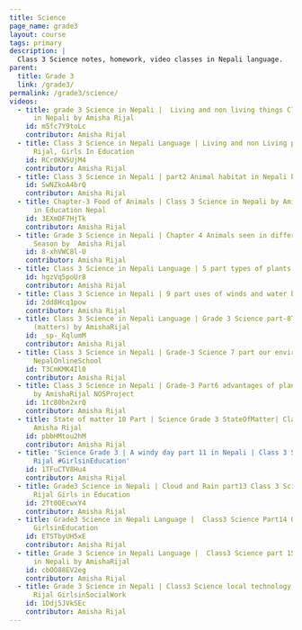 ```yaml
---
title: Science
page_name: grade3
layout: course
tags: primary
description: |
  Class 3 Science notes, homework, video classes in Nepali language.
parent:
  title: Grade 3
  link: /grade3/
permalink: /grade3/science/
videos:
  - title: grade 3 Science in Nepali |  Living and non living things Class 3 Science
      in Nepali by Amisha Rijal
    id: m5fc7Y9toLc
    contributor: Amisha Rijal
  - title: Class 3 Science in Nepali Language | Living and non Living part2 by Amisha
      Rijal, Girls In Education
    id: RCr0KN5UjM4
    contributor: Amisha Rijal
  - title: Class 3 Science in Nepali | part2 Animal habitat in Nepali by Amisha Rijal | Girls in Education
    id: SwNZkoA4brQ
    contributor: Amisha Rijal
  - title: Chapter-3 Food of Animals | Class 3 Science in Nepali by Amisha Rijal | Girls
      in Education Nepal
    id: 3EXmDF7HjTk
    contributor: Amisha Rijal
  - title: Grade 3 Science in Nepali | Chapter 4 Animals seen in different times and
      Season by  Amisha Rijal
    id: 8-xhVWC8l-U
    contributor: Amisha Rijal
  - title: Class 3 Science in Nepali Language | 5 part types of plants Notes by AmishaRijal | GirlsinEducation
    id: hgzVq5poUr8
    contributor: Amisha Rijal
  - title: Class 3 Science in Nepali | 9 part uses of winds and water by Amisha Rijal | GirlsinEducation Nepal
    id: 2dd8Hcq1pow
    contributor: Amisha Rijal
  - title: Class 3 Science in Nepali Language | Grade 3 Science part-8Types of objects
      (matters) by AmishaRijal
    id: _sp-_KqlumM
    contributor: Amisha Rijal
  - title: Class 3 Science in Nepali | Grade-3 Science 7 part our environment by AmishaRijal
      NepalOnlineSchool
    id: T3CmKMK4Il0
    contributor: Amisha Rijal
  - title: Class 3 Science in Nepali | Grade-3 Part6 advantages of plants and animals
      by AmishaRijal NOSProject
    id: 1tc80bn2xrQ
    contributor: Amisha Rijal
  - title: State of matter 10 Part | Science Grade 3 StateOfMatter| Class3 Science by
      Amisha Rijal
    id: pbbHMtou2hM
    contributor: Amisha Rijal
  - title: 'Science Grade 3 | A windy day part 11 in Nepali | Class 3 Science by Amisha
      Rijal #GirlsinEducation'
    id: 1TFuCTV8Hu4
    contributor: Amisha Rijal
  - title: Grade3 Science in Nepali | Cloud and Rain part13 Class 3 Science by Amisha
      Rijal Girls in Education
    id: 2Tt0OEcwxY4
    contributor: Amisha Rijal
  - title: Grade3 Science in Nepali Language |  Class3 Science Part14 Our earth by AmishaRijal
      GirlsinEducation
    id: ETSTbyUH5xE
    contributor: Amisha Rijal
  - title: Grade 3 Science in Nepali Language |  Class3 Science part 15 communication
      in Nepali by AmishaRijal
    id: cbOO88EV2eg
    contributor: Amisha Rijal
  - title: Grade 3 Science in Nepali | Class3 Science local technology part16 by Amisha
      Rijal GirlsinSocialWork
    id: 1Ddj5JVkSEc
    contributor: Amisha Rijal
---
```

